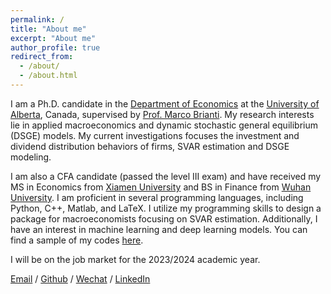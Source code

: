 ```yaml
---
permalink: /
title: "About me"
excerpt: "About me"
author_profile: true
redirect_from: 
  - /about/
  - /about.html
---
```



I am a Ph.D. candidate in the [Department of Economics](https://www.ualberta.ca/economics/index.html) at the [University of Alberta](https://www.ualberta.ca/index.html), Canada, supervised by [Prof. Marco Brianti](https://sites.google.com/site/marcobriantieconomics/). My research interests lie in applied macroeconomics and dynamic stochastic general equilibrium (DSGE) models. My current investigations focuses the investment and dividend distribution behaviors of firms, SVAR estimation and DSGE modeling.

I am also a CFA candidate (passed the level III exam) and have received my MS in Economics from [Xiamen University](https://www.xmu.edu.cn) and BS in Finance from [Wuhan University](http://www.whu.edu.cn). I am proficient in several programming languages, including Python, C++, Matlab, and LaTeX. I utilize my programming skills to design a package for macroeconomists focusing on SVAR estimation. Additionally, I have an interest in machine learning and deep learning models. You can find a sample of my codes [here](https://github.com/fangli-DX3906).

I will be on the job market for the 2023/2024 academic year. 

[Email](mailto:fli7@ualberta.ca) / [Github](https://github.com/fangli-DX3906) / [Wechat](../images/wechat.png) / [LinkedIn](https://www.linkedin.com/in/fangli3906)
